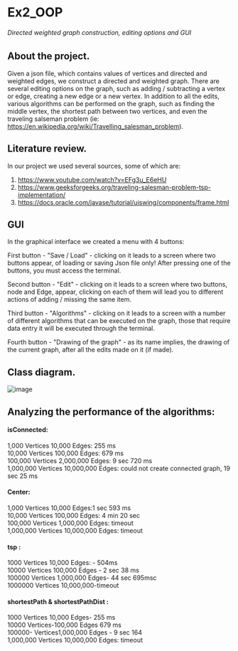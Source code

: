 # Ex2_OOP
###### Directed weighted graph construction, editing options and GUI


## About the project.
Given a json file, which contains values of vertices and directed and weighted edges, we construct a directed and weighted graph.
There are several editing options on the graph, such as adding / subtracting a vertex or edge, creating a new edge or a new vertex.
In addition to all the edits, various algorithms can be performed on the graph, such as finding the middle vertex,
the shortest path between two vertices, and even the traveling salseman problem (ie: https://en.wikipedia.org/wiki/Travelling_salesman_problem).

## Literature review.

In our project we used several sources, some of which are:
1. https://www.youtube.com/watch?v=EFg3u_E6eHU
2. https://www.geeksforgeeks.org/traveling-salesman-problem-tsp-implementation/
3. https://docs.oracle.com/javase/tutorial/uiswing/components/frame.html

## GUI
In the graphical interface we created a menu with 4 buttons:

First button - "Save / Load" - clicking on it leads to a screen where two buttons appear, of loading or saving Json file only! After pressing one of the buttons, you must access the terminal.

Second button - "Edit" - clicking on it leads to a screen where two buttons, node and Edge, appear, clicking on each of them will lead you to different actions of adding / missing the same item.

Third button - "Algorithms" - clicking on it leads to a screen with a number of different algorithms that can be executed on the graph, those that require data entry it will be executed through the terminal.

Fourth button - "Drawing of the graph" - as its name implies, the drawing of the current graph, after all the edits made on it (if made).

## Class diagram.
    
![image](https://user-images.githubusercontent.com/92265738/145578473-964f71ab-aa2c-4fcf-b09e-4b9ad3ea7a04.png)

## Analyzing the performance of the algorithms:
#### isConnected:
1,000 Vertices 10,000 Edges: 255 ms  
10,000 Vertices 100,000 Edges: 679 ms  
100,000 Vertices 2,000,000 Edges: 9 sec 720 ms  
1,000,000 Vertices 10,000,000 Edges: could not create connected graph, 19 sec 25 ms  

#### Center:
1,000 Vertices 10,000 Edges:1 sec 593 ms  
10,000 Vertices 100,000 Edges: 4 min 20 sec  
100,000 Vertices 1,000,000 Edges: timeout  
1,000,000 Vertices 10,000,000 Edges: timeout  

#### tsp : 
1000 Vertices 10,000 Edges: - 504ms  
10000 Vertices 100,000 Edges - 2 sec 38 ms   
100000 Vertices 1,000,000 Edges- 44 sec 695msc  
1000000 Vertices 10,000,000-timeout  

#### shortestPath & shortestPathDist :
1000 Vertices 10,000 Edges- 255 ms  
10000 Vertices-100,000 Edges 679 ms  
100000- Vertices1,000,000 Edges - 9 sec 164  
1,000,000 Vertices 10,000,000 Edges: timeout  




